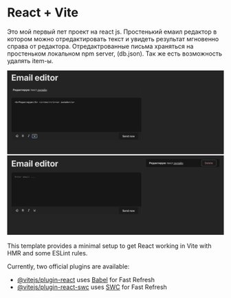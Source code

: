 # React + Vite

Это мой первый пет проект на react js. Простенький емаил редактор в котором можно отредактировать текст и увидеть результат мгновенно справа от редактора.
Отредактрованные письма храняться на простеньком локальном npm server, (db.json). Так же есть возможность удалять item-ы.

![ScreenShot](https://github.com/zorro199/Email-editor-react-js-/blob/main/src/assets/email1.png)
![ScreenShot](https://github.com/zorro199/Email-editor-react-js-/blob/main/src/assets/email2.png)

This template provides a minimal setup to get React working in Vite with HMR and some ESLint rules.

Currently, two official plugins are available:

- [@vitejs/plugin-react](https://github.com/vitejs/vite-plugin-react/blob/main/packages/plugin-react/README.md) uses [Babel](https://babeljs.io/) for Fast Refresh
- [@vitejs/plugin-react-swc](https://github.com/vitejs/vite-plugin-react-swc) uses [SWC](https://swc.rs/) for Fast Refresh
